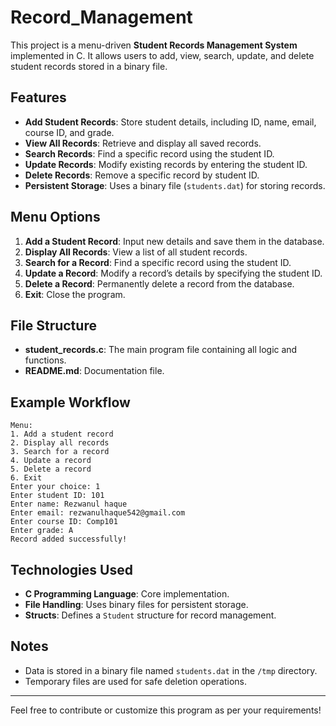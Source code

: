 # Record_Management

This project is a menu-driven **Student Records Management System** implemented in C. It allows users to add, view, search, update, and delete student records stored in a binary file.

## Features

- **Add Student Records**: Store student details, including ID, name, email, course ID, and grade.
- **View All Records**: Retrieve and display all saved records.
- **Search Records**: Find a specific record using the student ID.
- **Update Records**: Modify existing records by entering the student ID.
- **Delete Records**: Remove a specific record by student ID.
- **Persistent Storage**: Uses a binary file (`students.dat`) for storing records.

## Menu Options

1. **Add a Student Record**: Input new details and save them in the database.
2. **Display All Records**: View a list of all student records.
3. **Search for a Record**: Find a specific record using the student ID.
4. **Update a Record**: Modify a record’s details by specifying the student ID.
5. **Delete a Record**: Permanently delete a record from the database.
6. **Exit**: Close the program.

## File Structure

- **student_records.c**: The main program file containing all logic and functions.
- **README.md**: Documentation file.

## Example Workflow

```text
Menu:
1. Add a student record
2. Display all records
3. Search for a record
4. Update a record
5. Delete a record
6. Exit
Enter your choice: 1
Enter student ID: 101
Enter name: Rezwanul haque
Enter email: rezwanulhaque542@gmail.com
Enter course ID: Comp101
Enter grade: A
Record added successfully!
```

## Technologies Used

- **C Programming Language**: Core implementation.
- **File Handling**: Uses binary files for persistent storage.
- **Structs**: Defines a `Student` structure for record management.

## Notes

- Data is stored in a binary file named `students.dat` in the `/tmp` directory.
- Temporary files are used for safe deletion operations.

---

Feel free to contribute or customize this program as per your requirements!
